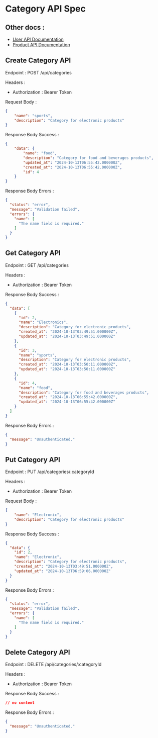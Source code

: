 # Category API Spec

## Other docs :
- [User API Documentation](./docs/user-spec.md)
- [Product API Documentation](./docs/product-spec.md)

## Create Category API

Endpoint : POST /api/categories

Headers : 
- Authorization : Bearer Token

Request Body :
```json
{
    "name": "sports",
    "description": "Category for electronic products"
}
```

Response Body Success :
```json
{
    "data": {
        "name": "food",
        "description": "Category for food and beverages products",
        "updated_at": "2024-10-13T06:55:42.000000Z",
        "created_at": "2024-10-13T06:55:42.000000Z",
        "id": 4
    }
}
```

Response Body Errors :
```json
{
  "status": "error",
  "message": "Validation failed",
  "errors": {
    "name": [
      "The name field is required."
    ]
  }
}
```

## Get Category API

Endpoint : GET /api/categories

Headers : 
- Authorization : Bearer Token

Response Body Success :
```json
{
  "data": [
    {
      "id": 2,
      "name": "Electronics",
      "description": "Category for electronic products",
      "created_at": "2024-10-13T03:49:51.000000Z",
      "updated_at": "2024-10-13T03:49:51.000000Z"
    },
    {
      "id": 3,
      "name": "sports",
      "description": "Category for electronic products",
      "created_at": "2024-10-13T03:50:11.000000Z",
      "updated_at": "2024-10-13T03:50:11.000000Z"
    },
    {
      "id": 4,
      "name": "food",
      "description": "Category for food and beverages products",
      "created_at": "2024-10-13T06:55:42.000000Z",
      "updated_at": "2024-10-13T06:55:42.000000Z"
    }
  ]
}
```

Response Body Errors :
```json
{
  "message": "Unauthenticated."
}
```

## Put Category API

Endpoint : PUT /api/categories/:categoryId

Headers : 
- Authorization : Bearer Token

Request Body :
```json
{
    "name": "Electronic",
    "description": "Category for electronic products"
}
```

Response Body Success :
```json
{
  "data": {
    "id": 2,
    "name": "Electronic",
    "description": "Category for electronic products",
    "created_at": "2024-10-13T03:49:51.000000Z",
    "updated_at": "2024-10-13T06:59:06.000000Z"
  }
}
```

Response Body Errors :
```json
{
  "status": "error",
  "message": "Validation failed",
  "errors": {
    "name": [
      "The name field is required."
    ]
  }
}
```

## Delete Category API

Endpoint : DELETE /api/categories/:categoryId

Headers : 
- Authorization : Bearer Token

Response Body Success :
```json
// no content
```

Response Body Errors :
```json
{
  "message": "Unauthenticated."
}
```